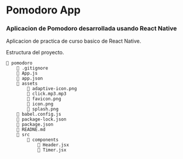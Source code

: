 # Pomodoro App

### Aplicacion de Pomodoro desarrollada usando React Native

Aplicacion de practica de curso basico de React Native.

Estructura del proyecto.

```
📁 pomodoro
    📄 .gitignore
    📄 App.js
    📄 app.json
    📁 assets
        📄 adaptive-icon.png
        📄 click.mp3.mp3
        📄 favicon.png
        📄 icon.png
        📄 splash.png
    📄 babel.config.js
    📄 package-lock.json
    📄 package.json
    📄 READNE.md
    📁 src
        📁 components
            📄 Header.jsx
            📄 Timer.jsx
```